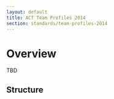 ```yaml
---
layout: default
title: ACT Team Profiles 2014
section: standards/team-profiles-2014
---
```

<script type='text/javascript' src='https://www.google.com/jsapi'></script>
<script type='text/javascript'>
      google.load('visualization', '1', {packages:['orgchart']});
      google.setOnLoadCallback(drawChart);
      function drawChart() {
        var data = new google.visualization.DataTable();
        data.addColumn('string', 'Name');
        data.addColumn('string', 'Manager');
        data.addColumn('string', 'ToolTip');
        data.addRows([
          [{v:'Pat', f:'Pat<div style="color:red; font-style:italic">SVP</div>'}, '', ''],
          [{v:'Scott', f:'Scott<div style="color:red; font-style:italic">AVP</div>'}, 'Pat', ''],
          [{v:'Julie', f:'Julie<div style="color:red; font-style:italic">VP</div>'}, 'Pat', ''],
          ['Eleanor', 'Scott', ''],
          ['Validus', 'Eleanor', ''],
          ['Barney', 'Scott', ''],
          ['Core EBiz', 'Barney', ''],
		  ['EPass/ EBiz Int.', 'Barney', ''],
		  ['SF.com', 'Barney', ''],
		  ['Solution Eng', 'Barney', ''],
		  ['Rajni', 'Scott', ''],
		  ['Prod Support', 'Rajni', ''],
		  ['Lance', 'Scott', ''],
		  ['VITA', 'Lance', ''],		  
		  ['Common Scoring', 'Lance', ''],
		  ['Bradley/Ed', 'Scott', ''],
		  ['G3', 'Bradley/Ed', ''],		  
		  ['ACT Profile', 'Bradley/Ed', ''],
		  ['Manish', 'Scott', ''],
		  ['Web', 'Manish', ''],		  
		  ['KeyTrain', 'Manish', ''],
		  ['Peggy', 'Julie', ''],
		  ['Reporting', 'Peggy', ''],		  
		  ['Randy', 'Julie', ''],
		  ['Data Int.', 'Randy', ''],
		  ['Data Int. Web', 'Randy', ''],
		  ['Tools', 'Randy', '']		  		  		  		  		  	
        ]);
        var chart = new google.visualization.OrgChart(document.getElementById('chart_div'));
        chart.draw(data, {allowHtml:true,allowCollapse:true,size:'medium'});
		$(".google-visualization-orgchart-node").css('border','0');
      } 
</script>	
# Overview
TBD

## Structure

<div id='chart_div' style="overflow:auto;"></div>


